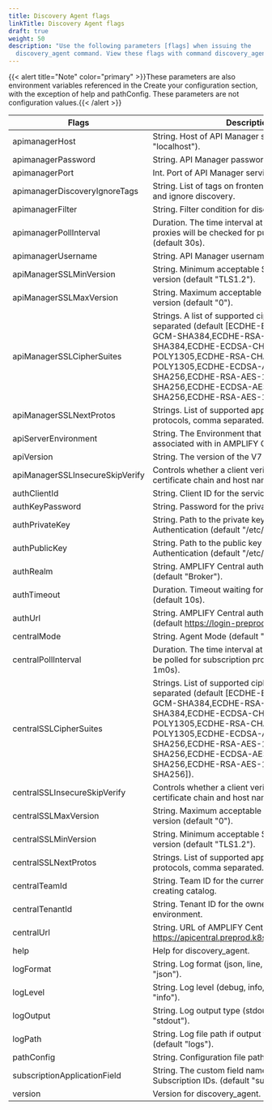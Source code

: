 ```yaml
---
title: Discovery Agent flags
linkTitle: Discovery Agent flags
draft: true
weight: 50
description: "Use the following parameters [flags] when issuing the
  discovery_agent command. View these flags with command discovery_agent -h. "
---
```

{{< alert title="Note" color="primary" >}}These parameters are also environment variables referenced in the Create your configuration section, with the exception of help and pathConfig. These parameters are not configuration values.{{< /alert >}}

| Flags  | Description                                                                                                                                                                                                                                                                                                            |   |
|---------------------------------|------------------------------------------------------------------------------------------------------------------------------------------------------------------------------------------------------------------------------------------------------------------------------------------------------------------------|---|
| apimanagerHost                  | String. Host of API Manager service (default "localhost").                                                                                                                                                                                                                                                             |   |
| apimanagerPassword              | String. API Manager password.                                                                                                                                                                                                                                                                                          |   |
| apimanagerPort                  | Int. Port of API Manager service (default 8075).                                                                                                                                                                                                                                                                       |   |
| apimanagerDiscoveryIgnoreTags   | String. List of tags on frontend proxy to check for and ignore discovery.                                                                                                                                                                                                                                              |   |
| apimanagerFilter                | String. Filter condition for discovery                                                                                                                                                                                                                                                                                 |   |
| apimanagerPollInterval          | Duration. The time interval at which the published proxies will be checked for publishing as catalog. (default 30s).                                                                                                                                                                                                   |   |
| apimanagerUsername              | String. API Manager username.                                                                                                                                                                                                                                                                                          |   |
| apiManagerSSLMinVersion         | String. Minimum acceptable SSL/TLS protocol version (default "TLS1.2").                                                                                                                                                                                                                                                |   |
| apiManagerSSLMaxVersion         | String. Maximum acceptable SSL/TLS protocol version (default "0").                                                                                                                                                                                                                                                     |   |
| apiManagerSSLCipherSuites       | Strings. A list of supported cipher suites, comma separated (default \[ECDHE-ECDSA-AES-256-GCM-SHA384,ECDHE-RSA-AES-256-GCM-SHA384,ECDHE-ECDSA-CHACHA20-POLY1305,ECDHE-RSA-CHACHA20-POLY1305,ECDHE-ECDSA-AES-128-GCM-SHA256,ECDHE-RSA-AES-128-GCM-SHA256,ECDHE-ECDSA-AES-128-CBC-SHA256,ECDHE-RSA-AES-128-CBC-SHA256]) |   |
| apiManagerSSLNextProtos         | Strings. List of supported application level protocols, comma separated.                                                                                                                                                                                                                                               |   |
| apiServerEnvironment            | String. The Environment that the APIs will be associated with in AMPLIFY Central.                                                                                                                                                                                                                                      |   |
| apiVersion                      | String. The version of the V7 API. (default "1.3").                                                                                                                                                                                                                                                                    |   |
| apiManagerSSLInsecureSkipVerify | Controls whether a client verifies the server's certificate chain and host name.                                                                                                                                                                                                                                       |   |
| authClientId                    | String. Client ID for the service account.                                                                                                                                                                                                                                                                             |   |
| authKeyPassword                 | String. Password for the private key, if needed.                                                                                                                                                                                                                                                                       |   |
| authPrivateKey                  | String. Path to the private key for AMPLIFY Central Authentication (default "/etc/private_key.pem").                                                                                                                                                                                                                   |   |
| authPublicKey                   | String. Path to the public key for AMPLIFY Central Authentication (default "/etc/public_key").                                                                                                                                                                                                                         |   |
| authRealm                       | String. AMPLIFY Central authentication Realm (default "Broker").                                                                                                                                                                                                                                                       |   |
| authTimeout                     | Duration. Timeout waiting for AxwayID response (default 10s).                                                                                                                                                                                                                                                          |   |
| authUrl                         | String. AMPLIFY Central authentication URL (default <https://login-preprod.axway.com/auth>).                                                                                                                                                                                                                           |   |
| centralMode                     | String. Agent Mode (default "disconnected").                                                                                                                                                                                                                                                                           |   |
| centralPollInterval             | Duration. The time interval at which the central will be polled for subscription processing (default 1m0s).                                                                                                                                                                                                            |   |
| centralSSLCipherSuites          | Strings. List of supported cipher suites, comma separated (default \[ECDHE-ECDSA-AES-256-GCM-SHA384,ECDHE-RSA-AES-256-GCM-SHA384,ECDHE-ECDSA-CHACHA20-POLY1305,ECDHE-RSA-CHACHA20-POLY1305,ECDHE-ECDSA-AES-128-GCM-SHA256,ECDHE-RSA-AES-128-GCM-SHA256,ECDHE-ECDSA-AES-128-CBC-SHA256,ECDHE-RSA-AES-128-CBC-SHA256]).  |   |
| centralSSLInsecureSkipVerify    | Controls whether a client verifies the server's certificate chain and host name.                                                                                                                                                                                                                                       |   |
| centralSSLMaxVersion            | String. Maximum acceptable SSL/TLS protocol version (default "0").                                                                                                                                                                                                                                                     |   |
| centralSSLMinVersion            | String. Minimum acceptable SSL/TLS protocol version (default "TLS1.2").                                                                                                                                                                                                                                                |   |
| centralSSLNextProtos            | Strings. List of supported application level protocols, comma separated.                                                                                                                                                                                                                                               |   |
| centralTeamId                   | String. Team ID for the current default team for creating catalog.                                                                                                                                                                                                                                                     |   |
| centralTenantId                 | String. Tenant ID for the owner of the environment.                                                                                                                                                                                                                                                                    |   |
| centralUrl                      | String. URL of AMPLIFY Central (default <https://apicentral.preprod.k8s.axwayamplify.com>).                                                                                                                                                                                                                            |   |
| help                            | Help for discovery_agent.                                                                                                                                                                                                                                                                                              |   |
| logFormat                       | String. Log format (json, line, package) (default "json").                                                                                                                                                                                                                                                             |   |
| logLevel                        | String. Log level (debug, info, warn, error) (default "info").                                                                                                                                                                                                                                                         |   |
| logOutput                       | String. Log output type (stdout, file, both) (default "stdout").                                                                                                                                                                                                                                                       |   |
| logPath                         | String. Log file path if output type is file or both (default "logs").                                                                                                                                                                                                                                                 |   |
| pathConfig                      | String. Configuration file path for the agent.                                                                                                                                                                                                                                                                         |   |
| subscriptionApplicationField    | String. The custom field name in V7 to track Subscription IDs. (default "subscriptions").                                                                                                                                                                                                                              |   |
| version                         | Version for discovery_agent.                                                                                                                                                                                                                                                                                           |   |
